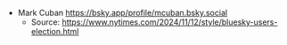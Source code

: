 - Mark Cuban https://bsky.app/profile/mcuban.bsky.social
  - Source: https://www.nytimes.com/2024/11/12/style/bluesky-users-election.html
